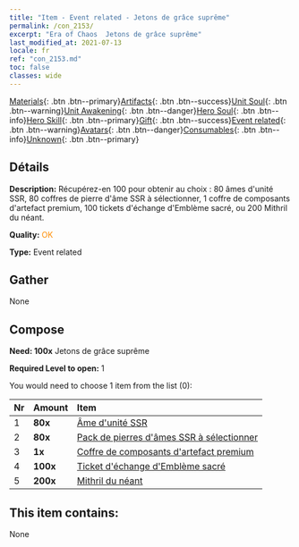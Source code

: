 ```yaml
---
title: "Item - Event related - Jetons de grâce suprême"
permalink: /con_2153/
excerpt: "Era of Chaos  Jetons de grâce suprême"
last_modified_at: 2021-07-13
locale: fr
ref: "con_2153.md"
toc: false
classes: wide
---
```

 [Materials](/ItemsFR/){: .btn .btn--primary}[Artifacts](/ItemsFR/Artifacts/){: .btn .btn--success}[Unit Soul](/ItemsFR/UnitSoul/){: .btn .btn--warning}[Unit Awakening](/ItemsFR/UnitAwakening/){: .btn .btn--danger}[Hero Soul](/ItemsFR/HeroSoul/){: .btn .btn--info}[Hero Skill](/ItemsFR/HeroSkill/){: .btn .btn--primary}[Gift](/ItemsFR/Gift/){: .btn .btn--success}[Event related](/ItemsFR/Events/){: .btn .btn--warning}[Avatars](/ItemsFR/Avatars/){: .btn .btn--danger}[Consumables](/ItemsFR/Consumables/){: .btn .btn--info}[Unknown](/ItemsFR/Unknown/){: .btn .btn--primary}

## Détails
 **Description:** Récupérez-en 100 pour obtenir au choix : 80 âmes d'unité SSR, 80 coffres de pierre d'âme SSR à sélectionner, 1 coffre de composants d'artefact premium, 100 tickets d'échange d'Emblème sacré, ou 200 Mithril du néant.

 **Quality:** <span style="color: #FF8C00">OK</span>

 **Type:** Event related

## Gather

  None

## Compose

 **Need: 100x** Jetons de grâce suprême

 **Required Level to open:** 1

 You would need to choose 1 item from the list (0):

  | Nr | Amount |     Item    |
  |:---|:-------|:------------|
  | 1 |  **80x** | [Âme d'unité SSR](/ItemsFR/con_535/) |  | 
  | 2 |  **80x** | [Pack de pierres d'âmes SSR à sélectionner](/fr/Items/con_2154/) |  | 
  | 3 |  **1x** | [Coffre de composants d'artefact premium](/ItemsFR/con_1874/) |  | 
  | 4 |  **100x** | [Ticket d'échange d'Emblème sacré](/ItemsFR/con_513/) |  | 
  | 5 |  **200x** | [Mithril du néant](/ItemsFR/con_817/) |  | 


## This item contains:

  None

